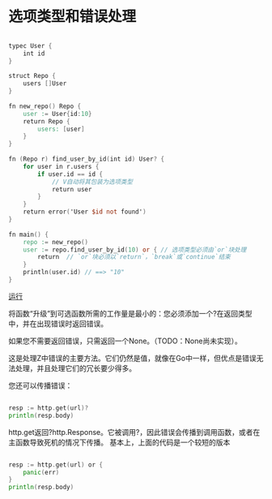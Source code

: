 # 选项类型和错误处理

```v

typec User {
    int id  
} 
 
struct Repo {
    users []User 
} 
 
fn new_repo() Repo {
    user := User{id:10}
    return Repo {
        users: [user]
    }
} 
 
fn (Repo r) find_user_by_id(int id) User? { 
    for user in r.users {
        if user.id == id {
            // V自动将其包装为选项类型   
            return user 
        } 
    } 
    return error('User $id not found') 
} 
 
fn main() {
    repo := new_repo() 
    user := repo.find_user_by_id(10) or { // 选项类型必须由`or`块处理  
        return  // `or`块必须以`return`，`break`或`continue`结束  
    } 
    println(user.id) // ==> "10"  
} 

```

[运行](https://vlang.io/play)

将函数“升级”到可选函数所需的工作量是最小的：您必须添加一个?在返回类型中，并在出现错误时返回错误。

如果您不需要返回错误，只需返回一个None。（TODO：None尚未实现）。


这是处理Z中错误的主要方法。它们仍然是值，就像在Go中一样，但优点是错误无法处理，并且处理它们的冗长要少得多。

您还可以传播错误：
```go

resp := http.get(url)?
println(resp.body)

```

http.get返回?http.Response。它被调用?，因此错误会传播到调用函数，或者在主函数导致死机的情况下传播。
基本上，上面的代码是一个较短的版本

```go

resp := http.get(url) or {
    panic(err)
}
println(resp.body)

```